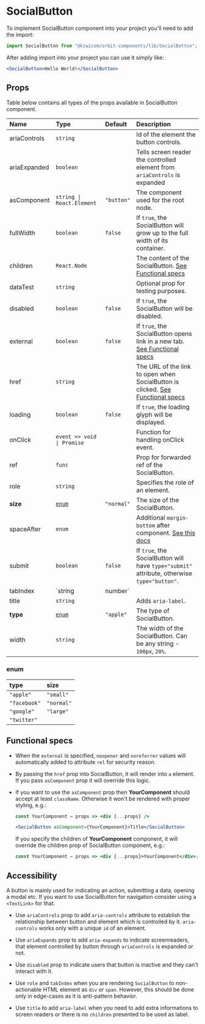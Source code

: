 # SocialButton

To implement SocialButton component into your project you'll need to add the import:

```jsx
import SocialButton from "@kiwicom/orbit-components/lib/SocialButton";
```

After adding import into your project you can use it simply like:

```jsx
<SocialButton>Hello World!</SocialButton>
```

## Props

Table below contains all types of the props available in SocialButton component.

| Name         | Type                       | Default    | Description                                                                                                                                     |
| :----------- | :------------------------- | :--------- | :---------------------------------------------------------------------------------------------------------------------------------------------- |
| ariaControls | `string`                   |            | Id of the element the button controls.                                                                                                          |
| ariaExpanded | `boolean`                  |            | Tells screen reader the controlled element from `ariaControls` is expanded                                                                      |
| asComponent  | `string \| React.Element`  | `"button"` | The component used for the root node.                                                                                                           |
| fullWidth    | `boolean`                  | `false`    | If `true`, the SocialButton will grow up to the full width of its container.                                                                    |
| children     | `React.Node`               |            | The content of the SocialButton. [See Functional specs](#functional-specs)                                                                      |
| dataTest     | `string`                   |            | Optional prop for testing purposes.                                                                                                             |
| disabled     | `boolean`                  | `false`    | If `true`, the SocialButton will be disabled.                                                                                                   |
| external     | `boolean`                  | `false`    | If `true`, the SocialButton opens link in a new tab. [See Functional specs](#functional-specs)                                                  |
| href         | `string`                   |            | The URL of the link to open when SocialButton is clicked. [See Functional specs](#functional-specs)                                             |
| loading      | `boolean`                  | `false`    | If `true`, the loading glyph will be displayed.                                                                                                 |
| onClick      | `event => void \| Promise` |            | Function for handling onClick event.                                                                                                            |
| ref          | `func`                     |            | Prop for forwarded ref of the SocialButton.                                                                                                     |
| role         | `string`                   |            | Specifies the role of an element.                                                                                                               |
| **size**     | [`enum`](#enum)            | `"normal"` | The size of the SocialButton.                                                                                                                   |
| spaceAfter   | `enum`                     |            | Additional `margin-bottom` after component. [See this docs](https://github.com/kiwicom/orbit-components/tree/master/src/common/getSpacingToken) |
| submit       | `boolean`                  | `false`    | If `true`, the SocialButton will have `type="submit"` attribute, otherwise `type="button"`.                                                     |
| tabIndex     | `string | number`          |            | Specifies the tab order of an element.                                                                                                          |
| title        | `string`                   |            | Adds `aria-label`.                                                                                                                              |
| **type**     | [`enum`](#enum)            | `"apple"`  | The type of SocialButton.                                                                                                                       |
| width        | `string`                   |            | The width of the SocialButton. Can be any string - `100px`, `20%`.                                                                              |

### enum

| type         | size       |
| :----------- | :--------- |
| `"apple"`    | `"small"`  |
| `"facebook"` | `"normal"` |
| `"google"`   | `"large"`  |
| `"twitter"`  |            |

## Functional specs

- When the `external` is specified, `noopener` and `noreferrer` values will automatically added to attribute `rel` for security reason.

* By passing the `href` prop into SocialButton, it will render into `a` element. If you pass `asComponent` prop it will override this logic.

- If you want to use the `asComponent` prop then **YourComponent** should accept at least `className`. Otherwise it won't be rendered with proper styling, e.g.:

  ```jsx
  const YourComponent = props => <div {...props} />

  <SocialButton asComponent={YourComponent}>Title</SocialButton>
  ```

  If you specify the children of **YourComponent** component, it will override the children prop of SocialButton component, e.g.:

  ```jsx
  const YourComponent = props => <div {...props}>YourComponent</div>;
  ```

## Accessibility

A button is mainly used for indicating an action, submitting a data, opening a modal etc. If you want to use SocialButton for navigation consider using a `<TextLink>` for that.

- Use `ariaControls` prop to add `aria-controls` attribute to establish the relationship between button and element which is controlled by it. `aria-controls` works only with a unique `id` of an element.

- Use `ariaExpands` prop to add `aria-expands` to indicate screenreaders, that element controlled by button through `ariaControls` is expanded or not.

- Use `disabled` prop to indicate users that button is inactive and they can't interact with it.

- Use `role` and `tabIndex` when you are rendering `SocialButton` to non-actionable HTML element as `div` or `span`. However, this should be done only in edge-cases as it is anti-pattern behavior.

- Use `title` to add `aria-label` when you need to add extra informations to screen readers or there is no `children` presented to be used as label.

